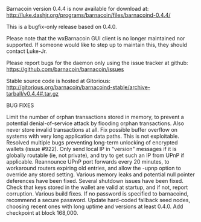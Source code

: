 Barnacoin version 0.4.4 is now available for download at:
http://luke.dashjr.org/programs/barnacoin/files/barnacoind-0.4.4/

This is a bugfix-only release based on 0.4.0.

Please note that the wxBarnacoin GUI client is no longer maintained nor supported. If someone would like to step up to maintain this, they should contact Luke-Jr.

Please report bugs for the daemon only using the issue tracker at github:
https://github.com/barnacoin/barnacoin/issues

Stable source code is hosted at Gitorious:
http://gitorious.org/barnacoin/barnacoind-stable/archive-tarball/v0.4.4#.tar.gz

BUG FIXES

Limit the number of orphan transactions stored in memory, to prevent a potential denial-of-service attack by flooding orphan transactions. Also never store invalid transactions at all.
Fix possible buffer overflow on systems with very long application data paths. This is not exploitable.
Resolved multiple bugs preventing long-term unlocking of encrypted wallets (issue #922).
Only send local IP in "version" messages if it is globally routable (ie, not private), and try to get such an IP from UPnP if applicable.
Reannounce UPnP port forwards every 20 minutes, to workaround routers expiring old entries, and allow the -upnp option to override any stored setting.
Various memory leaks and potential null pointer deferences have been
fixed.
Several shutdown issues have been fixed.
Check that keys stored in the wallet are valid at startup, and if not,
report corruption.
Various build fixes.
If no password is specified to barnacoind, recommend a secure password.
Update hard-coded fallback seed nodes, choosing recent ones with long uptime and versions at least 0.4.0.
Add checkpoint at block 168,000.

